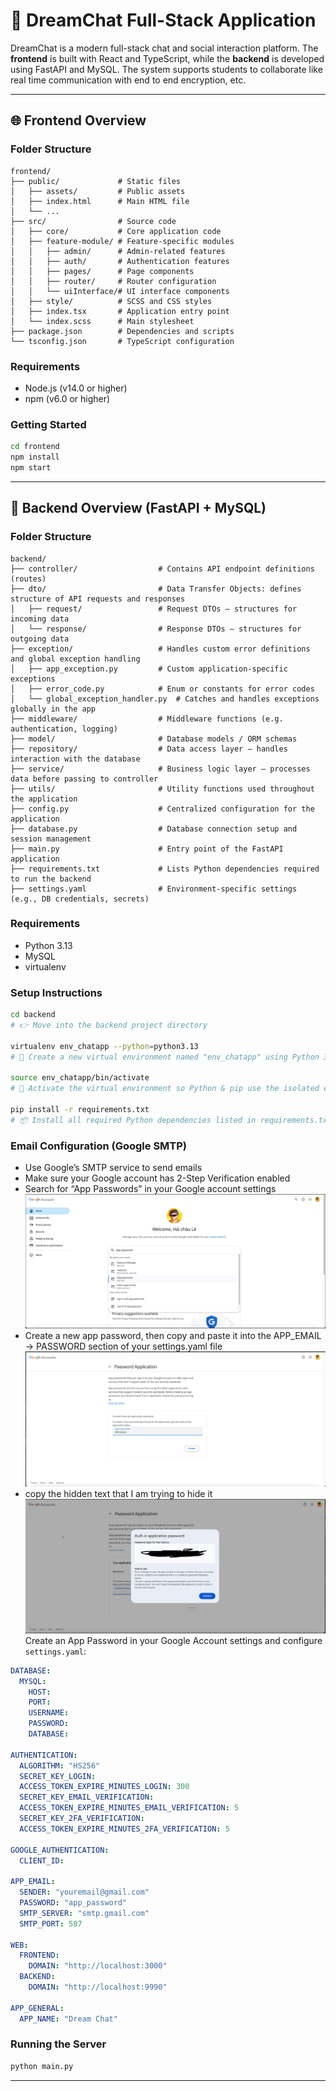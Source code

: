 # 💬 DreamChat Full-Stack Application

DreamChat is a modern full-stack chat and social interaction platform. The **frontend** is built with React and TypeScript, while the **backend** is developed using FastAPI and MySQL. The system supports students to collaborate like real time communication with end to end encryption, etc.

---

## 🌐 Frontend Overview

### Folder Structure

```
frontend/
├── public/             # Static files
│   ├── assets/         # Public assets
│   ├── index.html      # Main HTML file
│   └── ...
├── src/                # Source code
│   ├── core/           # Core application code
│   ├── feature-module/ # Feature-specific modules
│   │   ├── admin/      # Admin-related features
│   │   ├── auth/       # Authentication features
│   │   ├── pages/      # Page components
│   │   ├── router/     # Router configuration
│   │   └── uiInterface/# UI interface components
│   ├── style/          # SCSS and CSS styles
│   ├── index.tsx       # Application entry point
│   └── index.scss      # Main stylesheet
├── package.json        # Dependencies and scripts
└── tsconfig.json       # TypeScript configuration
```

### Requirements
- Node.js (v14.0 or higher)
- npm (v6.0 or higher)

### Getting Started

```bash
cd frontend
npm install
npm start
```

---

## 🐍 Backend Overview (FastAPI + MySQL)

### Folder Structure

```
backend/
├── controller/                  # Contains API endpoint definitions (routes)
├── dto/                         # Data Transfer Objects: defines structure of API requests and responses
│   ├── request/                 # Request DTOs – structures for incoming data
│   └── response/                # Response DTOs – structures for outgoing data
├── exception/                   # Handles custom error definitions and global exception handling
│   ├── app_exception.py         # Custom application-specific exceptions
│   ├── error_code.py            # Enum or constants for error codes
│   └── global_exception_handler.py  # Catches and handles exceptions globally in the app
├── middleware/                  # Middleware functions (e.g. authentication, logging)
├── model/                       # Database models / ORM schemas
├── repository/                  # Data access layer – handles interaction with the database
├── service/                     # Business logic layer – processes data before passing to controller
├── utils/                       # Utility functions used throughout the application
├── config.py                    # Centralized configuration for the application
├── database.py                  # Database connection setup and session management
├── main.py                      # Entry point of the FastAPI application
├── requirements.txt             # Lists Python dependencies required to run the backend
├── settings.yaml                # Environment-specific settings (e.g., DB credentials, secrets)
```

### Requirements

- Python 3.13
- MySQL
- virtualenv

### Setup Instructions

```bash
cd backend
# 👉 Move into the backend project directory

virtualenv env_chatapp --python=python3.13
# 🐍 Create a new virtual environment named "env_chatapp" using Python 3.13 interpreter

source env_chatapp/bin/activate
# 🔄 Activate the virtual environment so Python & pip use the isolated environment

pip install -r requirements.txt
# 📦 Install all required Python dependencies listed in requirements.txt
```

### Email Configuration (Google SMTP)
- Use Google’s SMTP service to send emails
- Make sure your Google account has 2-Step Verification enabled
- Search for “App Passwords” in your Google account settings
  ![Alt text](/backend/images/app_password.png)
- Create a new app password, then copy and paste it into the APP_EMAIL -> PASSWORD section of your settings.yaml file
  ![Alt text](/backend/images/create_new_app.png)
- copy the hidden text that I am trying to hide it
  ![Alt text](/backend/images/password.png)
Create an App Password in your Google Account settings and configure `settings.yaml`:

```yaml
DATABASE:
  MYSQL:
    HOST: 
    PORT: 
    USERNAME: 
    PASSWORD: 
    DATABASE: 

AUTHENTICATION:
  ALGORITHM: "HS256"
  SECRET_KEY_LOGIN: 
  ACCESS_TOKEN_EXPIRE_MINUTES_LOGIN: 300
  SECRET_KEY_EMAIL_VERIFICATION: 
  ACCESS_TOKEN_EXPIRE_MINUTES_EMAIL_VERIFICATION: 5
  SECRET_KEY_2FA_VERIFICATION: 
  ACCESS_TOKEN_EXPIRE_MINUTES_2FA_VERIFICATION: 5

GOOGLE_AUTHENTICATION:
  CLIENT_ID:

APP_EMAIL:
  SENDER: "youremail@gmail.com"
  PASSWORD: "app_password"
  SMTP_SERVER: "smtp.gmail.com"
  SMTP_PORT: 587

WEB:
  FRONTEND:
    DOMAIN: "http://localhost:3000"
  BACKEND:
    DOMAIN: "http://localhost:9990"
    
APP_GENERAL:
  APP_NAME: "Dream Chat"
```

### Running the Server

```bash
python main.py
```

---

